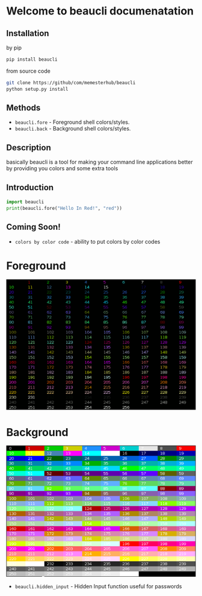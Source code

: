 # Welcome to beaucli documenatation

## Installation

by pip
```sh
pip install beaucli
```
from source code
```sh
git clone https://github/com/memesterhub/beaucli
python setup.py install
```

## Methods

* `beaucli.fore` - Foreground shell colors/styles.
* `beaucli.back` - Background shell colors/styles.

## Description

basically beaucli is a tool for making your command line applications better by providing you colors and some extra tools

## Introduction

```py
import beaucli
print(beaucli.fore("Hello In Red!", "red"))
```

## Coming Soon!

* `colors by color code` - ability to put colors by color codes

# Foreground

![256 shell color codes fg](./static/256_colors_fg.png)

# Background

![256 shell color codes bg](./static/256_colors_bg.png)

* `beaucli.hidden_input` - Hidden Input function useful for passwords


